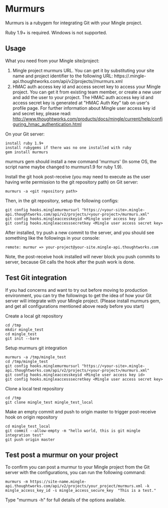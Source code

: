 Murmurs
================

Murmurs is a rubygem for integrating Git with your Mingle project.

Ruby 1.9+ is required. Windows is not supported.

Usage
----------------

What you need from your Mingle site/project:

1. Mingle project murmurs URL. You can get it by substituting your site name and project identifier to the following URL: https://<your-site>.mingle-api.thoughtworks.com/api/v2/projects/<your-project>/murmurs.xml
2. HMAC auth access key id and access secret key to access your Mingle project. You can get it from existing team member, or create a new user and add the user to your project. The HMAC auth access key id and access secret key is generated at "HMAC Auth Key" tab on user's profile page. For further information about Mingle user access key id and secret key, please read: http://www.thoughtworks.com/products/docs/mingle/current/help/configuring_hmac_authentication.html

On your Git server:

    install ruby 1.9+
    install rubygems if there was no one installed with ruby
    gem install murmurs

murmurs gem should install a new command 'murmurs' (In some OS, the script name maybe changed to murmurs1.9 for ruby 1.9).

Install the git hook post-receive (you may need to execute as the user having write permission to the git repository path) on Git server:

    murmurs -a <git repository path>

Then, in the git repository, setup the following configs:

    git config hooks.minglemurmursurl "https://<your-site>.mingle-api.thoughtworks.com/api/v2/projects/<your-project>/murmurs.xml"
    git config hooks.mingleaccesskeyid <Mingle user access key id>
    git config hooks.mingleaccesssecretkey <Mingle user access secret key>

After installed, try push a new commit to the server, and you should see something like the followings in your console:

    remote: murmur => your-project@your-site.mingle-api.thoughtworks.com

Note, the post-receive hook installed will never block you push commits to server, because Git calls the hook after the push work is done.

Test Git integration
-------------------

If you had concerns and want to try out before moving to production environment, you can try the followings to get the idea of how your Git server will integrate with your Mingle project. (Please install murmurs gem, and get all configurations mentioned above ready before you start)

Create a local git repository

    cd /tmp
    mkdir mingle_test
    cd mingle_test
    git init --bare

Setup murmurs git integration

    murmurs -a /tmp/mingle_test
    cd /tmp/mingle_test
    git config hooks.minglemurmursurl "https://<your-site>.mingle-api.thoughtworks.com/api/v2/projects/<your-project>/murmurs.xml"
    git config hooks.mingleaccesskeyid <Mingle user access key id>
    git config hooks.mingleaccesssecretkey <Mingle user access secret key>

Clone a local test repository

    cd /tmp
    git clone mingle_test mingle_test_local

Make an empty commit and push to origin master to trigger post-receive hook on origin repository

    cd mingle_test_local
    git commit --allow-empty -m "hello world, this is git mingle integration test"
    git push origin master

Test post a murmur on your project
-------------------

To confirm you can post a murmur to your Mingle project from the Git server with the configurations, you can run the following command:

    murmurs -m https://site-name.mingle-api.thoughtworks.com/api/v2/projects/your_project/murmurs.xml -k mingle_access_key_id -s mingle_access_secure_key  "This is a test."

Type "murmurs -h" for full details of the options available.
